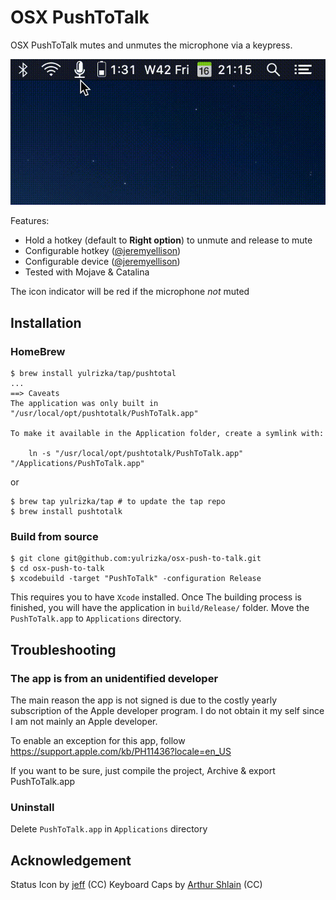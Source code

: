 # OSX PushToTalk

OSX PushToTalk mutes and unmutes the microphone via a keypress.

![usage animation](osx-push-to-talk.gif)

Features:

- Hold a hotkey (default to **Right option**) to unmute and release to mute
- Configurable hotkey ([@jeremyellison](https://github.com/yulrizka/osx-push-to-talk/commits?author=jeremyellison))
- Configurable device ([@jeremyellison](https://github.com/yulrizka/osx-push-to-talk/commits?author=jeremyellison))
- Tested with Mojave & Catalina

The icon indicator will be red if the microphone *not* muted

## Installation

### HomeBrew

```
$ brew install yulrizka/tap/pushtotal
...
==> Caveats
The application was only built in "/usr/local/opt/pushtotalk/PushToTalk.app"

To make it available in the Application folder, create a symlink with:

    ln -s "/usr/local/opt/pushtotalk/PushToTalk.app" "/Applications/PushToTalk.app"
```

or 

```
$ brew tap yulrizka/tap # to update the tap repo
$ brew install pushtotalk
```

### Build from source
```
$ git clone git@github.com:yulrizka/osx-push-to-talk.git
$ cd osx-push-to-talk
$ xcodebuild -target "PushToTalk" -configuration Release
```

This requires you to have `Xcode` installed. Once The building process is finished, you will have the application in `build/Release/` folder.
Move the `PushToTalk.app` to `Applications` directory.

## Troubleshooting

### The app is from an unidentified developer

The main reason the app is not signed is due to the costly yearly subscription of the Apple developer program.
I do not obtain it my self since I am not mainly an Apple developer.

To enable an exception for this app, follow https://support.apple.com/kb/PH11436?locale=en_US

If you want to be sure, just compile the project, Archive & export PushToTalk.app

### Uninstall

Delete `PushToTalk.app` in `Applications` directory

## Acknowledgement

Status Icon by [jeff](https://thenounproject.com/jeff955/) (CC)
Keyboard Caps by [Arthur Shlain](https://thenounproject.com/ArtZ91/) (CC)
